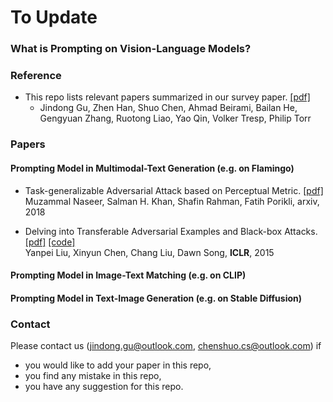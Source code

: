 # To Update

### What is Prompting on Vision-Language Models?



### Reference
- This repo lists relevant papers summarized in our survey paper.
  [[pdf]](https://scholar.google.com/citations?user=mj3ff80AAAAJ&hl=en)
  - Jindong Gu, Zhen Han, Shuo Chen, Ahmad Beirami, Bailan He, Gengyuan Zhang, Ruotong Liao, Yao Qin, Volker Tresp, Philip Torr

### Papers

  
#### Prompting Model in Multimodal-Text Generation (e.g. on Flamingo)
- Task-generalizable Adversarial Attack based on Perceptual Metric.
  [[pdf]](https://arxiv.org/pdf/1811.09020.pdf)<br />
  Muzammal Naseer, Salman H. Khan, Shafin Rahman, Fatih Porikli, arxiv, 2018

- Delving into Transferable Adversarial Examples and Black-box Attacks.
  [[pdf]](https://openreview.net/pdf?id=Sys6GJqxl)
  [[code]](https://github.com/sunblaze-ucb/transferability-advdnn-pub)<br />
  Yanpei Liu, Xinyun Chen, Chang Liu, Dawn Song, **ICLR**, 2015

#### Prompting Model in Image-Text Matching (e.g. on CLIP)

#### Prompting Model in Text-Image Generation (e.g. on Stable Diffusion)


### Contact

Please contact us (jindong.gu@outlook.com, chenshuo.cs@outlook.com) if 
- you would like to add your paper in this repo,
- you find any mistake in this repo, 
- you have any suggestion for this repo. 

